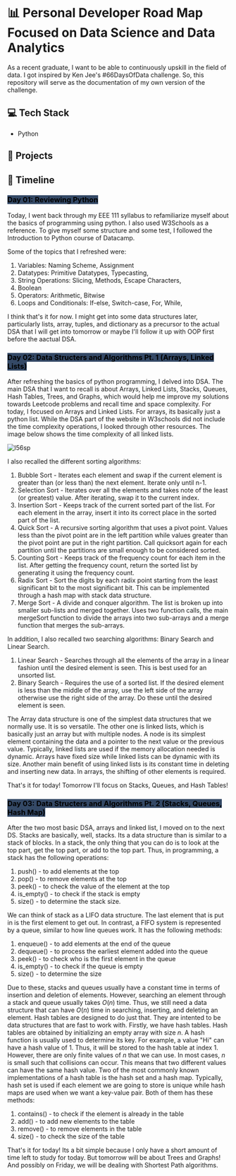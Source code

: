 # 📊 Personal Developer Road Map Focused on Data Science and Data Analytics

As a recent graduate, I want to be able to continuously upskill in the field of data. I got inspired by Ken Jee's #66DaysOfData challenge. So, this repository will serve as the documentation of my own version of the challenge.

## 💻 Tech Stack

- Python

## 📁 Projects

## 📅 Timeline

### <mark style="background-color: #344966"> Day 01: Reviewing Python </mark>

Today, I went back through my EEE 111 syllabus to refamiliarize myself about the basics of programming using python. I also used W3Schools as a reference. To give myself some structure and some test, I followed the Introduction to Python course of Datacamp.

Some of the topics that I refreshed were:
1. Variables: Naming Scheme, Assignment
2. Datatypes: Primitive Datatypes, Typecasting,
3. String Operations: Slicing, Methods, Escape Characters,
4. Boolean
5. Operators: Arithmetic, Bitwise
6. Loops and Conditionals: If-else, Switch-case, For, While, 

I think that's it for now. I might get into some data structures later, particularly lists, array, tuples, and dictionary as a precursor to the actual DSA that I will get into tomorrow or maybe I'll follow it up with OOP first before the aactual DSA.

### <mark style="background-color: #344966"> Day 02: Data Structers and Algorithms Pt. 1 (Arrays, Linked Lists) </mark>

After refreshing the basics of python programming, I delved into DSA. The main DSA that I want to recall is about Arrays, Linked Lists, Stacks, Queues, Hash Tables, Trees, and Graphs, which would help me improve my solutions towards Leetcode problems and recall time and space complexity. For today, I focused on Arrays and Linked Lists. For arrays, its basically just a python list. While the DSA part of the website in W3schools did not include the time complexity operations, I looked through other resources. The image below shows the time complexity of all linked lists.
<!-- Insert array operation complexity here -->
![l56sp](https://github.com/sssison/data-journey/assets/63900699/cc46e3e9-0abf-45f5-b6cd-ddbdb2e5e0a8)


I also recalled the different sorting algorithms:
1. Bubble Sort - Iterates each element and swap if the current element is greater than (or less than) the next element. Iterate only until n-1.
2. Selection Sort - Iterates over all the elements and takes note of the least (or greatest) value. After iterating, swap it to the current index.
3. Insertion Sort - Keeps track of the current sorted part of the list. For each element in the array, insert it into its correct place in the sorted part of the list.
4. Quick Sort - A recursive sorting algorithm that uses a pivot point. Values less than the pivot point are in the left partition while values greater than the pivot point are put in the right partition. Call quicksort again for each partition until the partitions are small enough to be considered sorted.
5. Counting Sort - Keeps track of the frequency count for each item in the list. After getting the frequency count, return the sorted list by generating it using the frequency count.
6. Radix Sort - Sort the digits by each radix point starting from the least significant bit to the most significant bit. This can be implemented through a hash map with stack data structure.
7. Merge Sort - A divide and conquer algorithm. The list is broken up into smaller sub-lists and merged together. Uses two function calls, the main mergeSort function to divide the arrays into two sub-arrays and a merge function that merges the sub-arrays.

In addition, I also recalled two searching algorithms: Binary Search and Linear Search.
1. Linear Search - Searches through all the elements of the array in a linear fashion until the desired element is seen. This is best used for an unsorted list.
2. Binary Search - Requires the use of a sorted list. If the desired element is less than the middle of the array, use the left side of the array otherwise use the right side of the array. Do these until the desired element is seen.

The Array data structure is one of the simplest data structures that we normally use. It is so versatile. The other one is linked lists, which is basically just an array but with multiple nodes. A node is its simplest element containing the data and a pointer to the next value or the previous value. Typically, linked lists are used if the memory allocation needed is dynamic. Arrays have fixed size while linked lists can be dynamic with its size. Another main benefit of using linked lists is its constant time in deleting and inserting new data. In arrays, the shifting of other elements is required.

That's it for today! Tomorrow I'll focus on Stacks, Queues, and Hash Tables!

### <mark style="background-color: #344966"> Day 03: Data Structers and Algorithms Pt. 2 (Stacks, Queues, Hash Map) </mark>

After the two most basic DSA, arrays and linked list, I moved on to the next DS. Stacks are basically, well, stacks. Its a data structure than is similar to a stack of blocks. In a stack, the only thing that you can do is to look at the top part, get the top part, or add to the top part. Thus, in programming, a stack has the following operations:
1. push() - to add elements at the top
2. pop() - to remove elements at the top
3. peek() - to check the value of the element at the top
4. is_empty() - to check if the stack is empty
5. size() - to determine the stack size.

We can think of stack as a LIFO data structure. The last element that is put in is the first element to get out. In contrast, a FIFO system is represented by a queue, similar to how line queues work. It has the following methods:
1. enqueue() - to add elements at the end of the queue
2. dequeue() - to process the earliest element added into the queue
3. peek() - to check who is the first element in the queue
4. is_empty() - to check if the queue is empty
5. size() - to determine the size

Due to these, stacks and queues usually have a constant time in terms of insertion and deletion of elements. However, searching an element through a stack and queue usually takes $O(n)$ time. Thus, we still need a data structure that can have $O(n)$ time in searching, inserting, and deleting an element. Hash tables are designed to do just that. They are intented to be data structures that are fast to work with. Firstly, we have hash tables. Hash tables are obtained by initializing an empty array with size $n$. A hash function is usually used to determine its key. For example, a value "Hi" can have a hash value of $1$. Thus, it will be stored to the hash table at index $1$. However, there are only finite values of $n$ that we can use. In most cases, $n$ is small such that collisions can occur. This means that two different values can have the same hash value. Two of the most commonly known implementations of a hash table is the hash set and a hash map. Typically, hash set is used if each element we are going to store is unique while hash maps are used when we want a key-value pair. Both of them has these methods:
1. contains() - to check if the element is already in the table
2. add() - to add new elements to the table
3. remove() - to remove elements in the table
4. size() - to check the size of the table

That's it for today! Its a bit simple because I only have a short amount of time left to study for today. But tomorrow will be about Trees and Graphs! And possibly on Friday, we will be dealing with Shortest Path algorithms.
